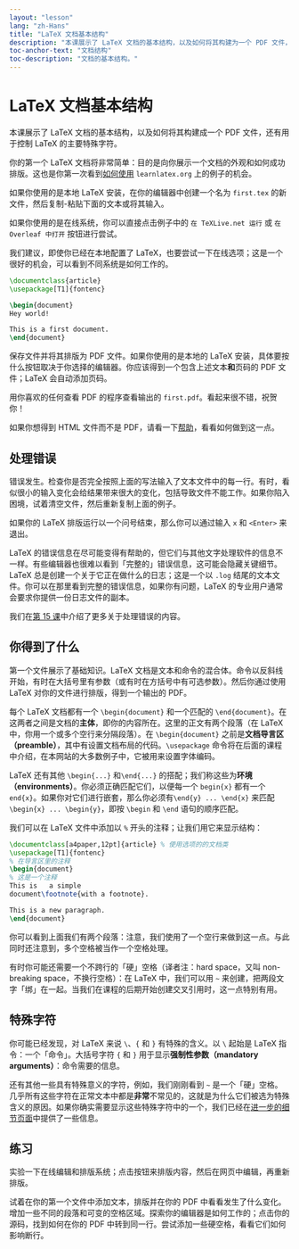 ```yaml
---
layout: "lesson"
lang: "zh-Hans"
title: "LaTeX 文档基本结构"
description: "本课展示了 LaTeX 文档的基本结构，以及如何将其构建为一个 PDF 文件，还有用于控制 LaTeX 的主要特殊字符。"
toc-anchor-text: "文档结构"
toc-description: "文档的基本结构。"
---
```


# LaTeX 文档基本结构

<span
  class="summary">本课展示了 LaTeX 文档的基本结构，以及如何将其构建成一个 PDF 文件，还有用于控制 LaTeX 的主要特殊字符。</span>

你的第一个 LaTeX 文档将非常简单：目的是向你展示一个文档的外观和如何成功排版。这也是你第一次看到[如何使用](help) `learnlatex.org` 上的例子的机会。

如果你使用的是本地 LaTeX 安装，在你的编辑器中创建一个名为 `first.tex` 的新文件，然后复制-粘贴下面的文本或将其输入。

如果你使用的是在线系统，你可以直接点击例子中的 `在 TeXLive.net 运行` 或 `在 Overleaf 中打开` 按钮进行尝试。

<p
  class="hint">我们建议，即使你已经在本地配置了 LaTeX，也要尝试一下在线选项；这是一个很好的机会，可以看到不同系统是如何工作的。
  </p>

```latex
\documentclass{article}
\usepackage[T1]{fontenc}

\begin{document}
Hey world!

This is a first document.
\end{document}
```

保存文件并将其排版为 PDF 文件。如果你使用的是本地的 LaTeX 安装，具体要按什么按钮取决于你选择的编辑器。你应该得到一个包含上述文本**和**页码的 PDF 文件；LaTeX 会自动添加页码。

用你喜欢的任何查看 PDF 的程序查看输出的 `first.pdf`。看起来很不错，祝贺你！

如果你想得到 HTML 文件而不是 PDF，请看一下[帮助]((./help))，看看如何做到这一点。

## 处理错误

错误发生。检查你是否完全按照上面的写法输入了文本文件中的每一行。有时，看似很小的输入变化会给结果带来很大的变化，包括导致文件不能工作。如果你陷入困境，试着清空文件，然后重新复制上面的例子。

如果你的 LaTeX 排版运行以一个问号结束，那么你可以通过输入 `x` 和 `<Enter>` 来退出。

LaTeX 的错误信息在尽可能变得有帮助的，但它们与其他文字处理软件的信息不一样。有些编辑器也很难以看到「完整的」错误信息，这可能会隐藏关键细节。LaTeX 总是创建一个关于它正在做什么的日志；这是一个以 `.log` 结尾的文本文件。你可以在那里看到完整的错误信息，如果你有问题，LaTeX 的专业用户通常会要求你提供一份日志文件的副本。

<p
  class="hint">我们在<a href="./lesson-15">第 15 课</a>中介绍了更多关于处理错误的内容。</p>

## 你得到了什么

第一个文件展示了基础知识。LaTeX 文档是文本和命令的混合体。命令以反斜线开始，有时在大括号里有参数（或有时在方括号中有可选参数）。然后你通过使用 LaTeX 对你的文件进行排版，得到一个输出的 PDF。

每个 LaTeX 文档都有一个 `\begin{document}` 和一个匹配的 `\end{document}`。在这两者之间是文档的**主体**，即你的内容所在。这里的正文有两个段落（在 LaTeX 中，你用一个或多个空行来分隔段落）。在 `\begin{document}` 之前是**文档导言区（preamble）**，其中有设置文档布局的代码。`\usepackage` 命令将在后面的课程中介绍，在本网站的大多数例子中，它被用来设置字体编码。

LaTeX 还有其他 `\begin{...}` 和`\end{...}` 的搭配；我们称这些为**环境（environments）**。你必须正确匹配它们，以便每一个 `begin{x}` 都有一个 `end{x}`。如果你对它们进行嵌套，那么你必须有`\end{y} ... \end{x}` 来匹配 `\begin{x} ... \begin{y}`，即按 `\begin` 和 `\end` 语句的顺序匹配。

我们可以在 LaTeX 文件中添加以 `%` 开头的注释；让我们用它来显示结构：

```latex
\documentclass[a4paper,12pt]{article} % 使用选项的的文档类
\usepackage[T1]{fontenc}
% 在导言区里的注释
\begin{document}
% 这是一个注释
This is   a simple
document\footnote{with a footnote}.

This is a new paragraph.
\end{document}
```

你可以看到上面我们有两个段落：注意，我们使用了一个空行来做到这一点。与此同时还注意到，多个空格被当作一个空格处理。

有时你可能还需要一个不跨行的「硬」空格（译者注：hard space，又叫 non-breaking space，不换行空格）：在 LaTeX 中，我们可以用 `~` 来创建，把两段文字「绑」在一起。当我们在课程的后期开始创建交叉引用时，这一点特别有用。

## 特殊字符

你可能已经发现，对 LaTeX 来说 `\`、`{` 和 `}` 有特殊的含义。以 `\` 起始是 LaTeX 指令：一个「命令」。大括号字符 `{` 和 `}` 用于显示**强制性参数（mandatory arguments）**：命令需要的信息。

还有其他一些具有特殊意义的字符，例如，我们刚刚看到 `~` 是一个「硬」空格。几乎所有这些字符在正常文本中都是**非常**不常见的，这就是为什么它们被选为特殊含义的原因。如果你确实需要显示这些特殊字符中的一个，我们已经在[进一步的细节页面](more-03)中提供了一些信息。

## 练习

实验一下在线编辑和排版系统；点击按钮来排版内容，然后在网页中编辑，再重新排版。

试着在你的第一个文件中添加文本，排版并在你的 PDF 中看看发生了什么变化。增加一些不同的段落和可变的空格区域。探索你的编辑器是如何工作的；点击你的源码，找到如何在你的 PDF 中转到同一行。尝试添加一些硬空格，看看它们如何影响断行。
